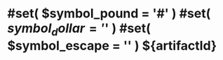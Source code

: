 #set( $symbol_pound = '#' )
#set( $symbol_dollar = '$' )
#set( $symbol_escape = '\' )
${artifactId}
===============================

